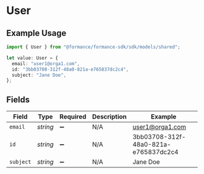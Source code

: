 # User

## Example Usage

```typescript
import { User } from "@formance/formance-sdk/sdk/models/shared";

let value: User = {
  email: "user1@orga1.com",
  id: "3bb03708-312f-48a0-821a-e765837dc2c4",
  subject: "Jane Doe",
};
```

## Fields

| Field                                | Type                                 | Required                             | Description                          | Example                              |
| ------------------------------------ | ------------------------------------ | ------------------------------------ | ------------------------------------ | ------------------------------------ |
| `email`                              | *string*                             | :heavy_minus_sign:                   | N/A                                  | user1@orga1.com                      |
| `id`                                 | *string*                             | :heavy_minus_sign:                   | N/A                                  | 3bb03708-312f-48a0-821a-e765837dc2c4 |
| `subject`                            | *string*                             | :heavy_minus_sign:                   | N/A                                  | Jane Doe                             |